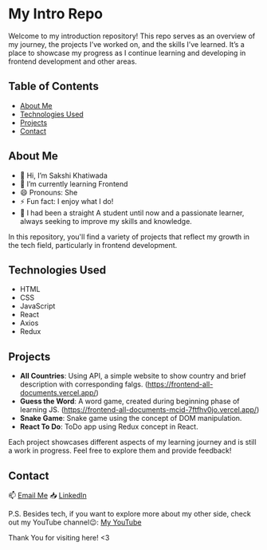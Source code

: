 # My Intro Repo

Welcome to my introduction repository! This repo serves as an overview of my journey, the projects I’ve worked on, and the skills I’ve learned. It’s a place to showcase my progress as I continue learning and developing in frontend development and other areas.
 
## Table of Contents
- [About Me](#about-me)
- [Technologies Used](#technologies-used)
- [Projects](#projects)
- [Contact](#contact)

## About Me

- 👋 Hi, I’m Sakshi Khatiwada
- 🌱 I’m currently learning Frontend
- 😄 Pronouns: She
- ⚡ Fun fact: I enjoy what I do!
- 🏫 I had been a straight A student until now and a passionate learner, always seeking to improve my skills and knowledge.

In this repository, you'll find a variety of projects that reflect my growth in the tech field, particularly in frontend development. 

## Technologies Used

- HTML
- CSS
- JavaScript
- React
- Axios
- Redux

## Projects

- **All Countries**: Using API, a simple website to show country and brief description with corresponding falgs. (https://frontend-all-documents.vercel.app/)
- **Guess the Word**: A word game, created during beginning phase of learning JS. (https://frontend-all-documents-mcid-7ftfhv0jo.vercel.app/)
-  **Snake Game**: Snake game using the concept of DOM manipulation.
-  **React To Do**: ToDo app using Redux concept in React.
  

Each project showcases different aspects of my learning journey and is still a work in progress. Feel free to explore them and provide feedback!

## Contact

📫 [Email Me](mailto:sakshikhatiwada37@gmail.com)
📥 [LinkedIn](https://www.linkedin.com/in/sakshi-khatiwada/)

P.S. Besides tech, if you want to explore more about my other side, check out my YouTube channel😉: [My YouTube](https://www.youtube.com/@HariSakshi_Khatiwada)

Thank You for visiting here! <3
